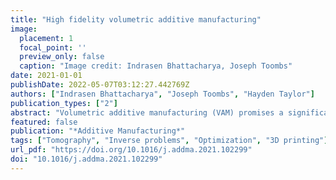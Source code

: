 ```yaml
---
title: "High fidelity volumetric additive manufacturing"
image:
  placement: 1
  focal_point: ''
  preview_only: false
  caption: "Image credit: Indrasen Bhattacharya, Joseph Toombs"
date: 2021-01-01
publishDate: 2022-05-07T03:12:27.442769Z
authors: ["Indrasen Bhattacharya", "Joseph Toombs", "Hayden Taylor"]
publication_types: ["2"]
abstract: "Volumetric additive manufacturing (VAM) promises a significantly improved regime of capabilities for 3D printing. Computed Axial Lithography (CAL) is a photopolymerization-based tomographic VAM process which constructs objects by projecting systematic illumination patterns into a container of photosensitive prepolymer as it rotates. This technique is used to demonstrate the manufacturing of parts that faithfully adhere to respective target geometries. A principled optimization approach is used to generate the illumination patterns by penalizing 3D dose constraint violations and is demonstrated to achieve better performance than a heuristic dose matching technique. 3D objects are experimentally fabricated using CAL, and excellent fidelity to target design is demonstrated on diverse exemplary geometries. Imperfections between design and resulting print are experimentally characterized using laser scanning measurements. Deviations below 1.05 mm are achieved (max standard deviation = 0.22 mm, absolute max mean deviation = 0.15 mm) on complex objects with extent of 20–40 mm that are all fabricated volumetrically in minutes."
featured: false
publication: "*Additive Manufacturing*"
tags: ["Tomography", "Inverse problems", "Optimization", "3D printing"]
url_pdf: "https://doi.org/10.1016/j.addma.2021.102299"
doi: "10.1016/j.addma.2021.102299"
---
```


